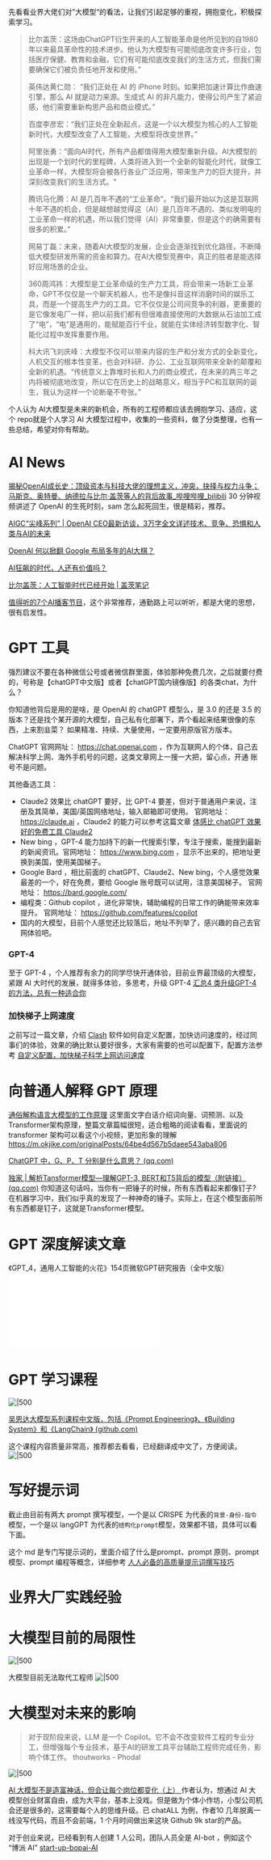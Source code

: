 先看看业界大佬们对”大模型“的看法，让我们引起足够的重视，拥抱变化，积极探索学习。

> 比尔盖茨：这场由ChatGPT衍生开来的人工智能革命是他所见到的自1980年以来最具革命性的技术进步。他认为大模型有可能彻底改变许多行业，包括医疗保健、教育和金融，它们有可能彻底改变我们的生活方式，但我们需要确保它们被负责任地开发和使用。”
> 
> 英伟达黄仁勋： “我们正处在 AI 的 iPhone 时刻。如果把加速计算比作曲速引擎，那么 AI 就是动力来源。生成式 AI 的非凡能力，使得公司产生了紧迫感，他们需要重新构思产品和商业模式。”
> 
> 百度李彦宏：“我们正处在全新起点，这是一个以大模型为核心的人工智能新时代，大模型改变了人工智能，大模型将改变世界。”
>
> 阿里张勇：“面向AI时代，所有产品都值得用大模型重新升级。AI大模型的出现是一个划时代的里程碑，人类将进入到一个全新的智能化时代，就像工业革命一样，大模型将会被各行各业广泛应用，带来生产力的巨大提升，并深刻改变我们的生活方式。“
> 
> 腾讯马化腾：AI 是几百年不遇的“工业革命”。“我们最开始以为这是互联网十年不遇的机会，但是越想越觉得这（AI）是几百年不遇的、类似发明电的工业革命一样的机遇，所以我们觉得（AI）非常重要，但是这个的确需要有很多的积累。”
>
> 网易丁磊：未来，随着AI大模型的发展，企业会逐渐找到优化路径，不断降低大模型研发所需的资金和算力。在AI大模型竞赛中，真正的胜者是能选择好应用场景的企业。
>
> 360周鸿祎：大模型是工业革命级的生产力工具，将会带来一场新工业革命，GPT不仅仅是一个聊天机器人，也不是像抖音这样消磨时间的娱乐工具，而是一个提高生产力的工具。它不仅仅是公司间竞争的利器，更重要的是它像发电厂一样，把以前我们都有但很难直接使用的大数据从石油加工成了“电”，“电”是通用的，能赋能百行千业，就能在实体经济转型数字化、智能化过程中发挥重要作用。
>
>科大讯飞刘庆峰：大模型不仅可以带来内容的生产和分发方式的全新变化，人机交互的根本性变革，也会对科研、办公、工业互联网带来全新的颠覆和全新的机遇。“传统意义上靠堆时长和人力的商业模式，在未来的两三年之内将被彻底地改变，所以它在历史上的战略意义，相当于PC和互联网的诞生，我认为这样一个论断毫不夸张。”


个人认为 AI大模型是未来的新机会，所有的工程师都应该去拥抱学习、适应，这个 repo就是个人学习 AI 大模型过程中，收集的一些资料，做了分类整理，也有一些总结，希望对你有帮助。

# AI News

[揭秘OpenAI成长史：顶级资本与科技大佬的理想主义，冲突，抉择与权力斗争；马斯克、奥特曼、纳德拉与比尔·盖茨等人的背后故事_哔哩哔哩_bilibili](https://www.bilibili.com/video/BV1ka4y1V7uP/?vd_source=c35465296cfe1fefc212d3431eef636b) 30 分钟视频讲述了 OpenAI 的生死时刻，sam 怎么起死回生，很是精彩，推荐。

[AIGC“尖峰系列” | OpenAI CEO最新访谈，3万字全文详述技术、竞争、恐惧和人类与AI的未来 ](https://mp.weixin.qq.com/s/nRqz8sUB5J0MXeY8bn1lBg)

[OpenAI 何以掀翻 Google 布局多年的AI大棋？ ](https://mp.weixin.qq.com/s/qWQ6xVfQVEOJriYRVFWCrQ)

[AI狂飙的时代，人还有价值吗？ ](https://mp.weixin.qq.com/s/7H1FrwbQvsh0HD9z90L0wg)

[比尔盖茨：人工智能时代已经开始 | 盖茨笔记 ](https://mp.weixin.qq.com/s/pYjY_LT8I33YqCn415AUAA)

[值得听的7个AI播客节目](AI-podcast.md)，这个非常推荐，通勤路上可以听听，都是大佬的思想，很有启发性。


# GPT 工具

强烈建议不要在各种微信公号或者微信群里面，体验那种免费几次，之后就要付费的，号称是【chatGPT中文版】或者【chatGPT国内镜像版】的各类chat，为什么？

你知道他背后是用的是啥，是 OpenAI 的 chatGPT 模型么，是 3.0 的还是 3.5 的版本？还是找个某开源的大模型，自己私有化部署下，弄个看起来结果很像的东西，上来割韭菜？ 如果精准、持续、大量使用，一定要用原版官方版本。

ChatGPT 官网网址： https://chat.openai.com ，作为互联网人的个体，自己去解决科学上网、海外手机号的问题，这类文章网上一搜一大把，留心点，开通 账号不是问题。

其他备选工具：
- Claude2 效果比 chatGPT 要好，比 GPT-4 要差，但对于普通用户来说，注册及其简单，美国/英国网络地址，输入邮箱即可使用。 官网地址： https://claude.ai  ，Claude2 的能力可以参考这篇文章 [体感比 chatGPT 效果好的免费工具 Claude2](claude2.md)
- New bing ，GPT-4 能力加持下的新一代搜索引擎，专注于搜索，能搜到最新的新闻资讯。官网地址： https://www.bing.com ，显示不出来的，把地址更换到美国，使用美国梯子。
- Google Bard ，相比前面的 chatGPT、Claude2、New bing，个人感觉效果最差的一个，好在免费，要给 Google 账号既可以试用，注意美国梯子。 官网地址： https://bard.google.com/
- 编程类：Github copilot ，进化非常快，辅助编程的日常工作的确能带来效率提升。 官网地址： https://github.com/features/copilot
- 国内的大模型，目前个人感觉还比较落后，地址不列举了，感兴趣的自己去官网体验吧。


### GPT-4

至于 GPT-4 ，个人推荐有余力的同学尽快开通体验，目前业界最顶级的大模型，紧跟 AI 大时代的发展，就得多体验，多思考，升级 GPT-4 [汇总4 类升级GPT-4的方法，总有一种适合你](upgrade-GPT-4.md)

### 加快梯子上网速度

之前写过一篇文章，介绍 [Clash](https://dreamacro.github.io/clash/)  软件如何自定义配置，加快访问速度的，经过同事们的体验，效果的确比默认要好很多，大家有需要的也可以配置下，配置方法参考 [自定义配置，加快梯子科学上网访问速度](improve-speed-of-ladder.md)


# 向普通人解释 GPT 原理

[通俗解构语言大模型的工作原理](https://mp.weixin.qq.com/s/PPXaOrLnIV6JlXvgYB74Wg) 这里面文字白话介绍词向量、词预测、以及Transformer架构原理，整篇文章篇幅很短，适合粗略的阅读看看，里面说的 transformer 架构可以看这个小视频，更加形象的理解 https://m.okjike.com/originalPosts/64be4d567b5daee543aba806

[ChatGPT 中，G、P、T 分别是什么意思？ (qq.com)](https://mp.weixin.qq.com/s/vXoYeA7w6l_WiKmDHogdTA)

[独家 | 解析Tansformer模型—理解GPT-3, BERT和T5背后的模型（附链接） (qq.com)](https://mp.weixin.qq.com/s/kfsW7ccYUAGp1AHWWF6c1w) 你知道这句话吗，当你有一把锤子的时候，所有东西看起来都像钉子? 在机器学习中，我们似乎真的发现了一种神奇的锤子。实际上，在这个模型面前所有东西都是钉子，这就是Transformer模型。

# GPT 深度解读文章

《GPT_4，通用人工智能的火花》154页微软GPT研究报告（全中文版）
![GPT_4_Spark_of_General_Artificial_Intelligence](attachment/GPT_4_Spark_of_General_Artificial_Intelligence_154_pages_Microsoft_GPT_Research_Report.pdf)


# GPT 学习课程

![|500](attachment/Pasted%20image%2020230811102958.png)

[吴恩达大模型系列课程中文版，包括《Prompt Engineering》、《Building System》和《LangChain》 (github.com)](https://github.com/datawhalechina/prompt-engineering-for-developers)

这个课程内容质量非常高，推荐都去看看，已经翻译成中文了，方便阅读。
![|500](attachment/program-deeplearning.png)

# 写好提示词

截止由目前有两大 prompt 撰写模型，一个是以 CRISPE 为代表的`背景-身份-指令`模型，一个是以 langGPT 为代表的`结构化prompt`模型，效果都不错，具体可以看下面。

这个 md 是专门写提示词的，里面介绍了什么是prompt、prompt 原则、prompt 模型、prompt 编程等概念，详细参考 [人人必备的高质量提示词撰写技巧](prompt-Writing.md)

# 业界大厂实践经验



# 大模型目前的局限性

![|500](attachment/Pasted%20image%2020230819175132.png)

大模型目前无法取代工程师
![|500](attachment/Pasted%20image%2020230819175346.png)


# 大模型对未来的影响

> 对于现阶段来说，LLM 是一个 Copilot。它不会不改变软件工程的专业分工，但增强每个专业技术，基于AI的研发工具平台辅助工程师完成任务，影响个体工作。
> thoutworks - Phodal

![|500](attachment/Pasted%20image%2020230814213942.png)


[AI 大模型不是造富神话，但会让每个岗位都变化（上） ](https://mp.weixin.qq.com/s/geBtowZ-W9h77nsovmlNmg) 作者认为，想通过 AI 大模型创业财富自由，成为大平台，基本上没戏。但是做为个体小作坊，小型公司机会还是很多的，这需要每个人的思维升级。已 chatALL 为例，作者10 几年脱离一线没写代码，而且不会前端，1 个月时间做出来这块 Github 9k star的产品。

对于创业来说，已经看到有人创建 1 人公司，团队人员全是 AI-bot ，例如这个 “博派 AI” [start-up-bopai-AI](Information/start-up-bopai-AI.md)